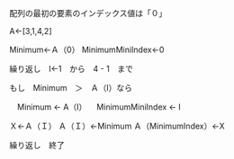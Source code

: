 配列の最初の要素のインデックス値は「０」

A←[3,1,4,2]

Minimum←Ａ（0）
MinimumMiniIndex←0


繰り返し　I←1　から　4 - 1　まで

もし　Minimum　＞　Ａ（I）なら

　Minimum ← A（I）
　MinimumMiniIndex ← I

  Ｘ←Ａ（Ｉ）
  Ａ（Ｉ）←Minimum
  Ａ（MinimumIndex）←X

繰り返し　終了